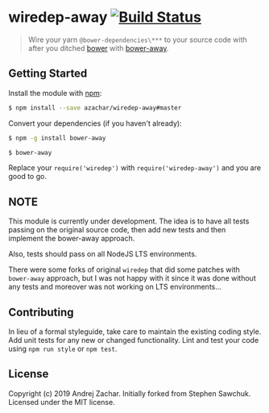 # wiredep-away [![Build Status](https://travis-ci.org/azachar/wiredep-away.svg?branch=master)](https://travis-ci.org/azachar/wiredep-away)
> Wire your yarn `@bower-dependencies\***` to your source code with after you ditched [bower](http://bower.io) with [bower-away](https://github.com/sheerun/bower-away).

## Getting Started
Install the module with [npm](https://npmjs.org):

```bash
$ npm install --save azachar/wiredep-away#master
```

Convert your dependencies (if you haven't already):

```bash
$ npm -g install bower-away
```

```bash
$ bower-away
```

Replace your `require('wiredep')` with `require('wiredep-away')` and you are good to go.

## NOTE
This module is currently under development.
The idea is to have all tests passing on the original source code, then add new tests and then implement the bower-away approach.

Also, tests should pass on all NodeJS LTS environments.

There were some forks of original `wiredep` that did some patches with `bower-away` approach, but I was not happy with it since it was done without any tests and moreover was not working on LTS environments...

## Contributing
In lieu of a formal styleguide, take care to maintain the existing coding style. Add unit tests for any new or changed functionality. Lint and test your code using `npm run style` or `npm test`.


## License
Copyright (c) 2019 Andrej Zachar. Initially forked from Stephen Sawchuk. Licensed under the MIT license.
